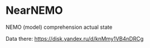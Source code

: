 # NearNEMO
NEMO (model) comprehension actual state 

Data there: https://disk.yandex.ru/d/knMmy1VB4nDRCg
